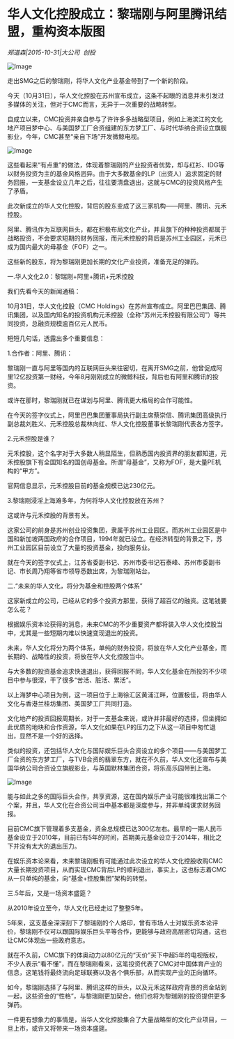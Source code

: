 # 华人文化控股成立：黎瑞刚与阿里腾讯结盟，重构资本版图

*​郑道森|2015-10-31|大公司 
                                                创投*

![Image](http://si1.go2yd.com/get-image/0HpTF2NQNlY)

走出SMG之后的黎瑞刚，将华人文化产业基金带到了一个新的阶段。

今天（10月31日），华人文化控股在苏州宣布成立，这条不起眼的消息并未引发过多媒体的关注，但对于CMC而言，无异于一次重要的战略转型。

自成立以来，CMC投资并亲自参与了许许多多战略型项目，例如上海滨江的文化地产项目梦中心、与美国梦工厂合资组建的东方梦工厂、与时代华纳合资设立旗舰影业，今年，CMC甚至“亲自下场”开发微鲸电视。

![Image](http://static.ylzbl.com/uploads/ueditor/php/upload/image/20171028/1509124674631275.jpeg)

这些看起来“有点重”的做法，体现着黎瑞刚的产业投资者优势，却与红衫、IDG等以财务投资为主的基金风格迥异。由于大多数基金的LP（出资人）追求固定的财务回报，一支基金设立几年之后，往往要清盘退出，这就与CMC的投资风格产生了矛盾。

此次新成立的华人文化控股，背后的股东变成了这三家机构——阿里、腾讯、元禾控股。

阿里、腾讯作为互联网巨头，都在积极布局文化产业，并且旗下的种种投资都属于战略投资，不会要求短期的财务回报，而元禾控股的背后是苏州工业园区，元禾已成为国内最大的母基金（FOF）之一。

这些新的股东，将为黎瑞刚更加长期的文化产业投资，准备充足的弹药。

一.华人文化2.0：黎瑞刚+阿里+腾讯+元禾控股

我们先看今天的新闻通稿：

10月31日，华人文化控股（CMC Holdings）在苏州宣布成立。阿里巴巴集团、腾讯集团，以及国内知名的投资机构元禾控股（全称“苏州元禾控股有限公司”）等共同投资，总融资规模逾百亿元人民币。

短短几句话，透露出多个重要信息：

1.合作者：阿里、腾讯：

黎瑞刚一直与阿里等国内的互联网巨头来往密切，在离开SMG之前，他曾促成阿里12亿投资第一财经，今年8月刚刚成立的微鲸科技，背后也有阿里和腾讯的投资。

或许在那时，黎瑞刚就已在谋划与阿里、腾讯更大格局的合作可能性。

在今天的签字仪式上，阿里巴巴集团董事局执行副主席蔡崇信、腾讯集团高级执行副总裁刘胜义、元禾控股总裁林向红、华人文化控股董事长黎瑞刚代表各方签字。

2.元禾控股是谁？

元禾控股，这个名字对于大多数人稍显陌生，但熟悉国内投资界的朋友都知道，元禾控股旗下有全国知名的国创母基金。所谓“母基金”，又称为FOF，是大量PE机构的“甲方”。

官网信息显示，元禾控股目前的基金规模已达230亿元。

3.黎瑞刚浸淫上海滩多年，为何将华人文化控股放在苏州？

这或许与元禾控股的背景有关。

这家公司的前身是苏州创业投资集团，隶属于苏州工业园区。而苏州工业园区是中国和新加坡两国政府的合作项目，1994年就已设立。在经济转型的背景之下，苏州工业园区目前设立了大量的投资基金，投向服务业。

就在今天的签字仪式上，江苏省委副书记、苏州市委书记石泰峰、苏州市委副书记、市长周乃翔等省市领导悉数出席，为黎瑞刚站台。

二.“未来的华人文化，将分为基金和控股两个体系”

这家新成立的公司，已经从它的多个投资方那里，获得了超百亿的融资。这笔钱要怎么花？

根据娱乐资本论获得的消息，未来CMC的不少重要资产都将装入华人文化控股当中，尤其是一些短期内难以快速变现退出的投资。

未来，华人文化将分为两个体系，单纯的财务投资，将放在华人文化产业基金，而长期的、战略性的投资，将放在华人文化控股当中。

与大多数的投资基金追求快速退出，获得回报不同，华人文化基金在所投的不少项目中参与很深，干了很多“苦活、脏活、累活”。

以上海梦中心项目为例，这一项目位于上海徐汇区黄浦江畔，位置极佳，将由华人文化与香港兰桂坊集团、美国梦工厂共同打造。

文化地产的投资回报周期长，对于一支基金来说，或许并非最好的选择，但坐拥如此优质的地块和合作资源，华人文化如果在LP的压力之下从这一项目中匆忙退出，显然不是一个好的选择。

类似的投资，还包括华人文化与国际娱乐巨头合资设立的多个项目——与美国梦工厂合资的东方梦工厂，与TVB合资的翡翠东方，就在不久前，华人文化还宣布与美国华纳公司合资设立旗舰影业，与英国默林集团合资，将乐高乐园带到上海。

![Image](http://static.ylzbl.com/uploads/ueditor/php/upload/image/20171028/1509124536308979.jpeg)

能与如此之多的国际巨头合作，共享资源，这在国内娱乐产业可能很难找出第二个个案，并且，华人文化在合资公司当中基本都是深度参与，并非单纯谋求财务回报。

目前CMC旗下管理着多支基金，资金总规模已达300亿左右。最早的一期人民币基金设立于2010年，目前已有5年的时间，首期美元基金设立于2014年，相比之下并没有太大的退出压力。

在娱乐资本论来看，未来黎瑞刚极有可能通过此次设立的华人文化控股收购CMC大量长期投资项目，从而实现CMC背后LP的顺利退出，事实上，这也标志着CMC从一只单纯的基金，向“基金+控股集团”架构的转型。

三.5年后，又是一场资本盛筵？

从2010年设立至今，华人文化已经走过了整整5年。

5年来，这支基金深深刻下了黎瑞刚的个人烙印，曾有市场人士对娱乐资本论评价，黎瑞刚不仅可以跟国际娱乐巨头平等合作，更能够与政府高层密切沟通，这也让CMC体现出一些政府意志。

就在不久前，CMC旗下的体奥动力以80亿元的“天价”买下中超5年的电视版权，不少人表示“看不懂”，而在黎瑞刚看来，这笔投资代表了CMC对中国体育产业的信息，这笔钱将最终流向足球联赛以及各个俱乐部，从而实现产业的正向循环。

如今，黎瑞刚选择了与阿里、腾讯这样的巨头，以及元禾这样政府背景的资金站到一起，这些资金的“性格”，与黎瑞刚更加契合，他们也将为黎瑞刚的投资提供更多弹药。

一件更有想象力的事情是，当华人文化控股集合了大量战略型的文化产业项目，一旦上市，或许又将带来一场资本盛筵。

